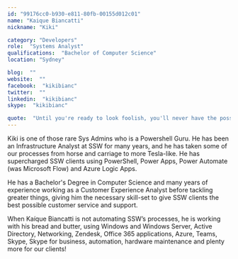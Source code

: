 ```yaml
---
id: "99176cc0-b930-e811-80fb-00155d012c01"
name: "Kaique Biancatti"
nickname: "Kiki"

category: "Developers"
role:  "Systems Analyst"
qualifications:  "Bachelor of Computer Science"
location: "Sydney"

blog:  ""
website:  ""
facebook:  "kikibianc"
twitter:  ""
linkedin:  "kikibianc"
skype:  "kikibianc"

quote:  "Until you're ready to look foolish, you'll never have the possibility of being great."
---
```


Kiki is one of those rare Sys Admins who is a Powershell Guru. He has been an Infrastructure Analyst at SSW for many years, and he has taken some of our processes from horse and carriage to more Tesla-like. He has supercharged SSW clients using PowerShell, Power Apps, Power Automate (was Microsoft Flow) and Azure Logic Apps. 
 
He has a Bachelor's Degree in Computer Science and many years of experience working as a Customer Experience Analyst before tackling greater things, giving him the necessary skill-set to give SSW clients the best possible customer service and support.
 
When Kaíque Biancatti is not automating SSW’s processes, he is working with his bread and butter, using Windows and Windows Server, Active Directory, Networking, Zendesk, Office 365 applications, Azure, Teams, Skype, Skype for business, automation, hardware maintenance and plenty more for our clients!  
